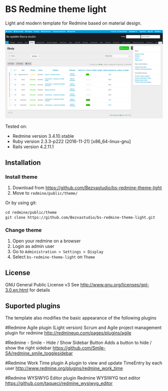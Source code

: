 BS Redmine theme light
==============

Light and modern template for Redmine based on material design.

![screnshot](./screenshot.png)

Tested on:
- Redmine version                3.4.10.stable
- Ruby version                   2.3.3-p222 (2016-11-21) [x86_64-linux-gnu]
- Rails version                  4.2.11.1

## Installation

### Install theme

1. Download from https://github.com/Bezvastudio/bs-redmine-theme-light
1. Move to `redmine/public/theme/`

Or by using git:

```
cd redmine/public/theme
git clone https://github.com/Bezvastudio/bs-redmine-theme-light.git
```

### Change theme

1. Open your redmine on a browser
1. Login as admin user
1. Go to ``Administration > Settings > Display``
1. Select ``bs-redmine-theme-light`` on ``Theme``


## License

GNU General Public License v3 See http://www.gnu.org/licenses/gpl-3.0.en.html for details

## Suported plugins
The template also modifies the basic appearance of the following plugins

#Redmine Agile plugin (Light version)
Scrum and Agile project management plugin for redmine
http://redmineup.com/pages/plugins/agile

#Redmine - Smile - Hide / Show Sidebar Button
Adds a button to hide / show the right sidebar
https://github.com/Smile-SA/redmine_smile_togglesidebar

#Redmine Work Time plugin
A plugin to view and update TimeEntry by each user
http://www.redmine.org/plugins/redmine_work_time

#Redmine WYSIWYG Editor plugin
Redmine WYSIWYG text editor
https://github.com/taqueci/redmine_wysiwyg_editor
